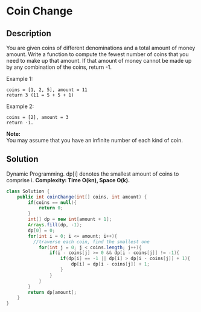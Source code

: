 # Coin Change
## Description
You are given coins of different denominations and a total amount of money amount. Write a function to compute the fewest number of coins that you need to make up that amount. If that amount of money cannot be made up by any combination of the coins, return -1.

Example 1:
```
coins = [1, 2, 5], amount = 11
return 3 (11 = 5 + 5 + 1)
```
Example 2:
```
coins = [2], amount = 3
return -1.
```
**Note:**  
You may assume that you have an infinite number of each kind of coin.
## Solution
Dynamic Programming.
dp[i] denotes the smallest amount of coins to comprise i.
**Complexity: Time O(kn), Space O(k).**  
```java
class Solution {
    public int coinChange(int[] coins, int amount) {
        if(coins == null){
            return 0;
        }
        int[] dp = new int[amount + 1];
        Arrays.fill(dp, -1);
        dp[0] = 0;
        for(int i = 0; i <= amount; i++){
          //traverse each coin, find the smallest one
            for(int j = 0; j < coins.length; j++){
                if(i - coins[j] >= 0 && dp[i - coins[j]] != -1){
                    if(dp[i] == -1 || dp[i] > dp[i - coins[j]] + 1){
                        dp[i] = dp[i - coins[j]] + 1;
                    }
                }
            }
        }
        return dp[amount];
    }
}
```
